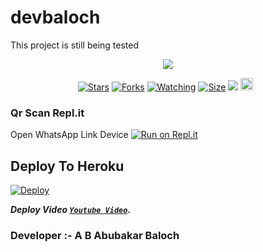 # devbaloch
This project is still being tested
<p align="center"> <a href="github.com/devbaloch01"><img align="center" src="https://telegra.ph/file/1a24a0f305098381b9f70.png"/></a>
 <p align="center">
<a href="https://github.com/devbaloch01/devbaloch/stargazers/"><img title="Stars" src="https://img.shields.io/github/stars/devbaloch01/devbaloch?color=blue&style=flat-square"></a>
<a href="https://github.com/devbaloch01/devbaloch/network/members"><img title="Forks" src="https://img.shields.io/github/forks/devbaloch01/devbaloch?color=red&style=flat-square"></a>
<a href="https://github.com/devbaloch01/devbaloch/watchers"><img title="Watching" src="https://img.shields.io/github/watchers/devbaloch01/devbaloch?label=Watchers&color=blue&style=flat-square"></a>
<a href="https://github.com/devbaloch01/devbaloch"><img title="Size" src="https://img.shields.io/github/repo-size/devbaloch01/devbaloch?style=flat-square&color=green"></a>
<a href="https://hits.seeyoufarm.com"><img src="https://hits.seeyoufarm.com/api/count/incr/badge.svg?url=https://github.com/devbaloch01/devbaloch&count_bg=%2379C83D&title_bg=%23555555&icon=probot.svg&icon_color=%2300FF6D&title=hits&edge_flat=false"/></a>
<a href="https://github.com/devbaloch01/devbaloch/graphs/commit-activity"><img height="20" src="https://img.shields.io/badge/Maintained%3F-yes-green.svg"></a>&nbsp;&nbsp;
</p>
<p align='center'>
    </p>
    
  ### Qr Scan Repl.it 
Open WhatsApp Link Device 
[![Run on Repl.it](https://repl.it/badge/github/quiec/whatsasena)](https://replit.com/@devbaloch2/devbalochV1?v=1)

## Deploy To Heroku
[![Deploy](https://www.herokucdn.com/deploy/button.svg)](https://dashboard.heroku.com/new?button-url=https%3A%2F%2Fgithub.com%2F&template=https%3A%2F%2Fgithub.com%2Fdevbaloch01%2Fdevbaloch)


***Deploy Video [`Youtube Video`](https://www.youtube.com/@dev_baloch).*** 

 ###  Developer :- A B Abubakar Baloch

